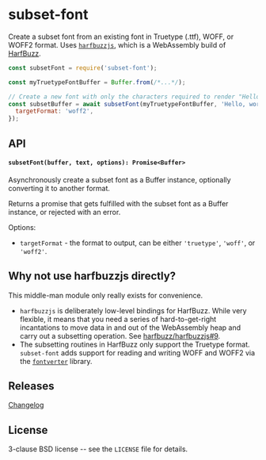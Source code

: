 # subset-font

Create a subset font from an existing font in Truetype (.ttf), WOFF, or WOFF2 format. Uses [`harfbuzzjs`](https://github.com/harfbuzz/harfbuzzjs), which is a WebAssembly build of [HarfBuzz](https://harfbuzz.github.io/).

```js
const subsetFont = require('subset-font');

const myTruetypeFontBuffer = Buffer.from(/*...*/);

// Create a new font with only the characters required to render "Hello, world!" in WOFF2 format:
const subsetBuffer = await subsetFont(myTruetypeFontBuffer, 'Hello, world!', {
  targetFormat: 'woff2',
});
```

## API

#### `subsetFont(buffer, text, options): Promise<Buffer>`

Asynchronously create a subset font as a Buffer instance, optionally converting it to another format.

Returns a promise that gets fulfilled with the subset font as a Buffer instance, or rejected with an error.

Options:

- `targetFormat` - the format to output, can be either `'truetype'`, `'woff'`, or `'woff2'`.

## Why not use harfbuzzjs directly?

This middle-man module only really exists for convenience.

- `harfbuzzjs` is deliberately low-level bindings for HarfBuzz. While very flexible, it means that you need a series of hard-to-get-right incantations to move data in and out of the WebAssembly heap and carry out a subsetting operation. See [harfbuzz/harfbuzzjs#9](https://github.com/harfbuzz/harfbuzzjs/issues/9).
- The subsetting routines in HarfBuzz only support the Truetype format. `subset-font` adds support for reading and writing WOFF and WOFF2 via the [`fontverter`](https://github.com/papandreou/fontverter) library.

## Releases

[Changelog](https://github.com/papandreou/subset-font/blob/master/CHANGELOG.md)

## License

3-clause BSD license -- see the `LICENSE` file for details.
